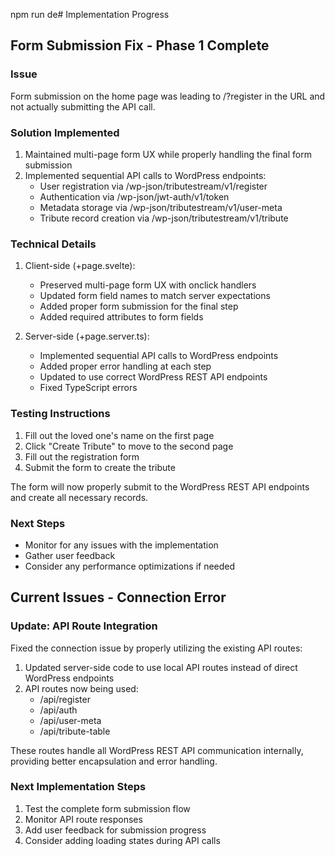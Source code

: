 npm run de# Implementation Progress

## Form Submission Fix - Phase 1 Complete

### Issue
Form submission on the home page was leading to /?register in the URL and not actually submitting the API call.

### Solution Implemented
1. Maintained multi-page form UX while properly handling the final form submission
2. Implemented sequential API calls to WordPress endpoints:
   - User registration via /wp-json/tributestream/v1/register
   - Authentication via /wp-json/jwt-auth/v1/token
   - Metadata storage via /wp-json/tributestream/v1/user-meta
   - Tribute record creation via /wp-json/tributestream/v1/tribute

### Technical Details
1. Client-side (+page.svelte):
   - Preserved multi-page form UX with onclick handlers
   - Updated form field names to match server expectations
   - Added proper form submission for the final step
   - Added required attributes to form fields

2. Server-side (+page.server.ts):
   - Implemented sequential API calls to WordPress endpoints
   - Added proper error handling at each step
   - Updated to use correct WordPress REST API endpoints
   - Fixed TypeScript errors

### Testing Instructions
1. Fill out the loved one's name on the first page
2. Click "Create Tribute" to move to the second page
3. Fill out the registration form
4. Submit the form to create the tribute

The form will now properly submit to the WordPress REST API endpoints and create all necessary records.

### Next Steps
- Monitor for any issues with the implementation
- Gather user feedback
- Consider any performance optimizations if needed

## Current Issues - Connection Error

### Update: API Route Integration

Fixed the connection issue by properly utilizing the existing API routes:
1. Updated server-side code to use local API routes instead of direct WordPress endpoints
2. API routes now being used:
   - /api/register
   - /api/auth
   - /api/user-meta
   - /api/tribute-table

These routes handle all WordPress REST API communication internally, providing better encapsulation and error handling.

### Next Implementation Steps
1. Test the complete form submission flow
2. Monitor API route responses
3. Add user feedback for submission progress
4. Consider adding loading states during API calls
